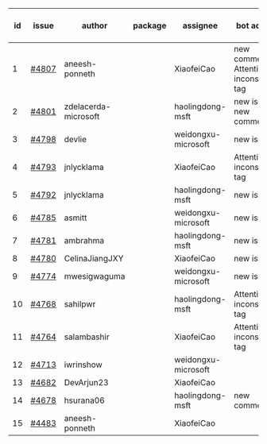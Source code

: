 | id | issue | author | package | assignee | bot advice | created date of issue | target release date | date from target |
| ------ | ------ | ------ | ------ | ------ | ------ | ------ | ------ | :-----: |
| 1 | [#4807](https://github.com/Azure/sdk-release-request/issues/4807) | aneesh-ponneth |  | XiaofeiCao | new comment. Attention to inconsistent tag | 11-29 | 12-22 |  |
| 2 | [#4801](https://github.com/Azure/sdk-release-request/issues/4801) | zdelacerda-microsoft |  | haolingdong-msft | new issue. new comment. | 11-29 | 12-22 |  |
| 3 | [#4798](https://github.com/Azure/sdk-release-request/issues/4798) | devlie |  | weidongxu-microsoft | new issue. | 11-29 | 12-22 |  |
| 4 | [#4793](https://github.com/Azure/sdk-release-request/issues/4793) | jnlycklama |  | XiaofeiCao | Attention to inconsistent tag | 11-28 | 12-22 |  |
| 5 | [#4792](https://github.com/Azure/sdk-release-request/issues/4792) | jnlycklama |  | haolingdong-msft | new issue. | 11-28 | 12-22 |  |
| 6 | [#4785](https://github.com/Azure/sdk-release-request/issues/4785) | asmitt |  | weidongxu-microsoft | new issue. | 11-28 | 12-22 |  |
| 7 | [#4781](https://github.com/Azure/sdk-release-request/issues/4781) | ambrahma |  | haolingdong-msft | new issue. | 11-27 | 12-22 |  |
| 8 | [#4780](https://github.com/Azure/sdk-release-request/issues/4780) | CelinaJiangJXY |  | XiaofeiCao | new issue. | 11-22 | 12-22 |  |
| 9 | [#4774](https://github.com/Azure/sdk-release-request/issues/4774) | mwesigwaguma |  | weidongxu-microsoft | new issue. | 11-21 | 12-22 |  |
| 10 | [#4768](https://github.com/Azure/sdk-release-request/issues/4768) | sahilpwr |  | haolingdong-msft | Attention to inconsistent tag | 11-16 | 12-22 |  |
| 11 | [#4764](https://github.com/Azure/sdk-release-request/issues/4764) | salambashir |  | XiaofeiCao | Attention to inconsistent tag | 11-13 | 12-22 |  |
| 12 | [#4713](https://github.com/Azure/sdk-release-request/issues/4713) | iwrinshow |  | weidongxu-microsoft |  | 11-06 | 11-24 |  |
| 13 | [#4682](https://github.com/Azure/sdk-release-request/issues/4682) | DevArjun23 |  | XiaofeiCao |  | 10-24 | 11-24 |  |
| 14 | [#4678](https://github.com/Azure/sdk-release-request/issues/4678) | hsurana06 |  | haolingdong-msft | new comment. | 10-23 | 11-24 |  |
| 15 | [#4483](https://github.com/Azure/sdk-release-request/issues/4483) | aneesh-ponneth |  | XiaofeiCao |  | 08-31 | 09-22 |  |

